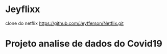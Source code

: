 # Jeyflixx
 clone do netflix
https://github.com/Jeyfferson/Netflix.git
# Projeto analise de dados do Covid19

